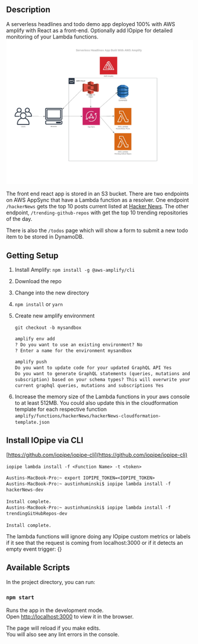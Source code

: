 ## Description
A serverless headlines and todo demo app deployed 100% with AWS amplify with React as a front-end. Optionally add IOpipe for detailed monitoring of your Lambda functions. 
![](architecture_map.jpeg)

The front end react app is stored in an S3 bucket. There are two endpoints on AWS AppSync that have a Lambda function as a resolver. One endpoint `/hackerNews` gets the top 10 posts current listed at [Hacker News](https://news.ycombinator.com/). The other endpoint, `/trending-github-repos` with get the top 10 trending repositories of the day.

There is also the `/todos` page which will show a form to submit a new todo item to be stored in DynamoDB.

## Getting Setup
1) Install Amplify: `npm install -g @aws-amplify/cli`

2) Download the repo

3) Change into the new directory

4) `npm install` or `yarn`

5) Create new amplify environment

   `git checkout -b mysandbox`
   
   ```
   amplify env add
   ? Do you want to use an existing environment? No
   ? Enter a name for the environment mysandbox
   ```
   
   
   
   ```
   amplify push
   Do you want to update code for your updated GraphQL API Yes
   Do you want to generate GraphQL statements (queries, mutations and subscription) based on your schema types? This will overwrite your current graphql queries, mutations and subscriptions Yes
   ```
   
6) Increase the memory size of the Lambda functions in your aws console to at least 512MB. You could also update this in the cloudformation template for each respective function `amplify/functions/hackerNews/hackerNews-cloudformation-template.json`





## Install IOpipe via CLI
[https://github.com/iopipe/iopipe-cli](https://github.com/iopipe/iopipe-cli)

`iopipe lambda install -f <Function Name> -t <token>`

```
Austins-MacBook-Pro:~ export IOPIPE_TOKEN=<IOPIPE_TOKEN>
Austins-MacBook-Pro:~ austinhuminski$ iopipe lambda install -f hackerNews-dev

Install complete.
Austins-MacBook-Pro:~ austinhuminski$ iopipe lambda install -f trendingGitHubRepos-dev

Install complete.
```

The lambda functions will ignore doing any IOpipe custom metrics or labels if it see that the request is coming from localhost:3000 or if it detects an empty event trigger: {}

## Available Scripts

In the project directory, you can run:

### `npm start`

Runs the app in the development mode.<br>
Open [http://localhost:3000](http://localhost:3000) to view it in the browser.

The page will reload if you make edits.<br>
You will also see any lint errors in the console.


